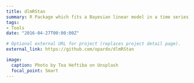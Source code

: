```yaml
---
title: dlmRStan
summary: R Package which fits a Bayesian linear model in a time series context
tags:
- Tools
date: "2016-04-27T00:00:00Z"

# Optional external URL for project (replaces project detail page).
external_link: https://github.com/opardo/dlmRStan

image:
  caption: Photo by Toa Heftiba on Unsplash
  focal_point: Smart
---
```

